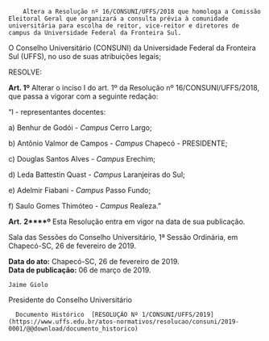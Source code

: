         Altera a Resolução nº 16/CONSUNI/UFFS/2018 que homologa a Comissão Eleitoral Geral que organizará a consulta prévia à comunidade universitária para escolha de reitor, vice-reitor e diretores de campus da Universidade Federal da Fronteira Sul.  

 

 O Conselho Universitário (CONSUNI) da Universidade Federal da Fronteira Sul (UFFS), no uso de suas atribuições legais;

  

 RESOLVE:

  

 **Art. 1º** Alterar o inciso I do art. 1º da Resolução nº 16/CONSUNI/UFFS/2018, que passa a vigorar com a seguinte redação:

 “I - representantes docentes:

 a) Benhur de Godói - *Campus* Cerro Largo;

 b) Antônio Valmor de Campos - *Campus* Chapecó - PRESIDENTE;

 c) Douglas Santos Alves - *Campus* Erechim;

 d) Leda Battestin Quast - *Campus* Laranjeiras do Sul;

 e) Adelmir Fiabani - *Campus* Passo Fundo;

 f) Saulo Gomes Thimóteo - *Campus* Realeza.”

  

 **Art.** **2****º** Esta Resolução entra em vigor na data de sua publicação.

  

 Sala das Sessões do Conselho Universitário, 1ª Sessão Ordinária, em Chapecó-SC, 26 de fevereiro de 2019.

  

   **Data do ato:** Chapecó-SC, 26 de fevereiro de 2019.   
 **Data de publicação:**  06 de março de 2019. 

    Jaime Giolo   
 Presidente do Conselho Universitário 

      Documento Histórico  [RESOLUÇÃO Nº 1/CONSUNI/UFFS/2019](https://www.uffs.edu.br/atos-normativos/resolucao/consuni/2019-0001/@@download/documento_historico)     
      